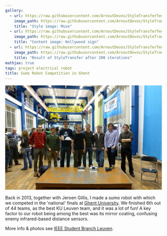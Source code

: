 ```yaml
---
gallery:
  - url: https://raw.githubusercontent.com/ArnoutDevos/StyleTransferTensorFlow/master/images/muse.jpg
    image_path: https://raw.githubusercontent.com/ArnoutDevos/StyleTransferTensorFlow/master/images/muse.jpg
    title: "Style image: Muse"
  - url: https://raw.githubusercontent.com/ArnoutDevos/StyleTransferTensorFlow/master/images/hollywood_sign.jpg
    image_path: https://raw.githubusercontent.com/ArnoutDevos/StyleTransferTensorFlow/master/images/hollywood_sign.jpg
    title: "Content image: Hollywood sign"
  - url: https://raw.githubusercontent.com/ArnoutDevos/StyleTransferTensorFlow/master/output/200.png
    image_path: https://raw.githubusercontent.com/ArnoutDevos/StyleTransferTensorFlow/master/output/200.png
    title: "Result of StyleTransfer after 200 iterations"
mathjax: true
tags: project electrical robot
title: Sumo Robot Competition in Ghent
---
```


![All KU Leuven teams and their robots](/assets/images/sumo.jpg)

Back in 2013, together with Jeroen Gillis, I made a sumo robot with which we competed in the 'national' finals at [Ghent University](https://www.ugent.be/en). We finished 6th out of 44 teams, as the best KU Leuven team, and it was a lot of fun! A key factor to our robot being among the best was its mirror coating, confusing enemy infrared-based distance sensors.

More info & photos see [IEEE Student Branch Leuven](http://www.ieee-sb-leuven.be/node/237).